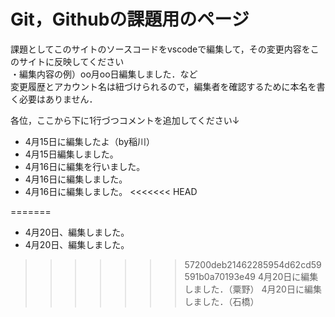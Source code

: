 # Git，Githubの課題用のページ

課題としてこのサイトのソースコードをvscodeで編集して，その変更内容をこのサイトに反映してください  
・編集内容の例）oo月oo日編集しました．など  
変更履歴とアカウント名は紐づけられるので，編集者を確認するために本名を書く必要はありません．

各位，ここから下に1行づつコメントを追加してください↓


- 4月15日に編集したよ（by稲川）
- 4月15日編集しました。
- 4月16日に編集を行いました。
- 4月16日に編集しました。
- 4月16日に編集しました。
<<<<<<< HEAD

  
=======
- 4月20日、編集しました。
- 4月20日、編集しました。
>>>>>>> 57200deb21462285954d62cd59591b0a70193e49
   4月20日に編集しました．（粟野）
   4月20日に編集しました．（石橋）